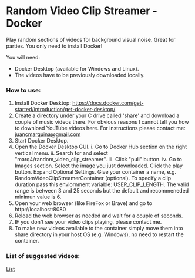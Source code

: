 # Random Video Clip Streamer - Docker
Play random sections of videos for background visual noise. Great for parties. You only need to install Docker! 

You will need:
* Docker Desktop (available for Windows and Linux).
* The videos have to be previously downloaded locally.

### How to use: ###
1. Install Docker Desktop: https://docs.docker.com/get-started/introduction/get-docker-desktop/ 
2. Create a directory under your C drive called 'share' and download a couple of music videos there. For obvious reasons I cannot tell you how to download YouTube videos here. For instructions please contact me: juancmarquina@gmail.com 
3. Start Docker Desktop. 
4. Open the Docker Desktop GUI.
   i. Go to Docker Hub section on the right vertical menu.
   ii. Search for and select "marq4/random_video_clip_streamer".
   iii. Click "pull" button.
   iv. Go to Images section. Select the image you just downloaded. Click the play button. Expand Optional Settings. Give your container a name, e.g. RandomVideoClipStreamerContainer (optional). 
   To specify a clip duration pass this enviornment variable: USER_CLIP_LENGTH. The valid range is between 3 and 25 seconds but the default and recommeneded minimun value is 6.
6. Open your web browser (like FireFox or Brave) and go to http://localhost:8080
7. Reload the web browser as needed and wait for a couple of seconds.
8. IF you don't see your video clips playing, please contact me.
9. To make new videos available to the container simply move them into share directory in your host OS (e.g. Windows), no need to restart the container. 

### List of suggested videos: ###
[List](https://github.com/marq4/Random-Video-Clip-Generator/blob/main/List.md "List")
